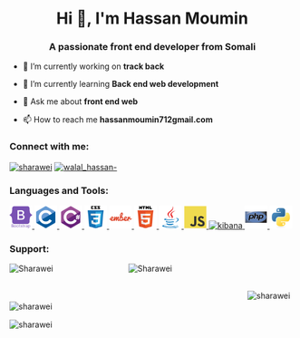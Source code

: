 <h1 align="center">Hi 👋, I'm Hassan Moumin</h1>
<h3 align="center">A passionate front end developer from Somali</h3>


- 🔭 I’m currently working on **track back**

- 🌱 I’m currently learning **Back end web development**

- 💬 Ask me about **front end web**

- 📫 How to reach me **hassanmoumin712gmail.com**

<h3 align="left">Connect with me:</h3>
<p align="left">
<a href="https://twitter.com/sharawei" target="blank"><img align="center" src="https://raw.githubusercontent.com/rahuldkjain/github-profile-readme-generator/master/src/images/icons/Social/twitter.svg" alt="sharawei" height="30" width="40" /></a>
<a href="https://instagram.com/walal_hassan-" target="blank"><img align="center" src="https://raw.githubusercontent.com/rahuldkjain/github-profile-readme-generator/master/src/images/icons/Social/instagram.svg" alt="walal_hassan-" height="30" width="40" /></a>
</p>

<h3 align="left">Languages and Tools:</h3>
<p align="left"> <a href="https://getbootstrap.com" target="_blank" rel="noreferrer"> <img src="https://raw.githubusercontent.com/devicons/devicon/master/icons/bootstrap/bootstrap-plain-wordmark.svg" alt="bootstrap" width="40" height="40"/> </a> <a href="https://www.cprogramming.com/" target="_blank" rel="noreferrer"> <img src="https://raw.githubusercontent.com/devicons/devicon/master/icons/c/c-original.svg" alt="c" width="40" height="40"/> </a> <a href="https://www.w3schools.com/cs/" target="_blank" rel="noreferrer"> <img src="https://raw.githubusercontent.com/devicons/devicon/master/icons/csharp/csharp-original.svg" alt="csharp" width="40" height="40"/> </a> <a href="https://www.w3schools.com/css/" target="_blank" rel="noreferrer"> <img src="https://raw.githubusercontent.com/devicons/devicon/master/icons/css3/css3-original-wordmark.svg" alt="css3" width="40" height="40"/> </a> <a href="https://emberjs.com/" target="_blank" rel="noreferrer"> <img src="https://raw.githubusercontent.com/devicons/devicon/master/icons/ember/ember-original-wordmark.svg" alt="ember" width="40" height="40"/> </a> <a href="https://www.w3.org/html/" target="_blank" rel="noreferrer"> <img src="https://raw.githubusercontent.com/devicons/devicon/master/icons/html5/html5-original-wordmark.svg" alt="html5" width="40" height="40"/> </a> <a href="https://www.java.com" target="_blank" rel="noreferrer"> <img src="https://raw.githubusercontent.com/devicons/devicon/master/icons/java/java-original.svg" alt="java" width="40" height="40"/> </a> <a href="https://developer.mozilla.org/en-US/docs/Web/JavaScript" target="_blank" rel="noreferrer"> <img src="https://raw.githubusercontent.com/devicons/devicon/master/icons/javascript/javascript-original.svg" alt="javascript" width="40" height="40"/> </a> <a href="https://www.elastic.co/kibana" target="_blank" rel="noreferrer"> <img src="https://www.vectorlogo.zone/logos/elasticco_kibana/elasticco_kibana-icon.svg" alt="kibana" width="40" height="40"/> </a> <a href="https://www.php.net" target="_blank" rel="noreferrer"> <img src="https://raw.githubusercontent.com/devicons/devicon/master/icons/php/php-original.svg" alt="php" width="40" height="40"/> </a> <a href="https://www.python.org" target="_blank" rel="noreferrer"> <img src="https://raw.githubusercontent.com/devicons/devicon/master/icons/python/python-original.svg" alt="python" width="40" height="40"/> </a> </p>

<h3 align="left">Support:</h3>
<p><a href="https://www.buymeacoffee.com/Sharawei"> <img align="left" src="https://cdn.buymeacoffee.com/buttons/v2/default-yellow.png" height="50" width="210" alt="Sharawei" /></a><a href="https://ko-fi.com/Sharawei"> <img align="left" src="https://cdn.ko-fi.com/cdn/kofi3.png?v=3" height="50" width="210" alt="Sharawei" /></a></p><br><br>

<p><img align="left" src="https://github-readme-stats.vercel.app/api/top-langs?username=sharawei&show_icons=true&locale=en&layout=compact" alt="sharawei" /></p>

<p>&nbsp;<img align="center" src="https://github-readme-stats.vercel.app/api?username=sharawei&show_icons=true&locale=en" alt="sharawei" /></p>

<p><img align="center" src="https://github-readme-streak-stats.herokuapp.com/?user=sharawei&" alt="sharawei" /></p>
